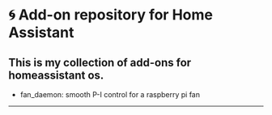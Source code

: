 # 🌀 Add-on repository for Home Assistant

This is my collection of add-ons for homeassistant os.
---

- fan_daemon: smooth P-I control for a raspberry pi fan 

---
